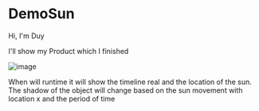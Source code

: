 # DemoSun
 
 Hi, I'm Duy
 
 I'll show my Product which I finished

![image](https://github.com/RoganRobert/RDemo/assets/131221793/95e9500a-1c7a-4a9c-b252-5f8fb697ec06)

When will runtime it will show the timeline real and the location of the sun. The shadow of the object will change based on the sun movement with location x and the period of time
